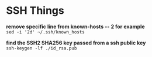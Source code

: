 # SSH Things

**remove specific line from known-hosts -- 2 for example**</br>
`sed -i '2d' ~/.ssh/known_hosts`

**find the SSH2 SHA256 key passed from a ssh public key**  
`ssh-keygen -lf ./id_rsa.pub`

